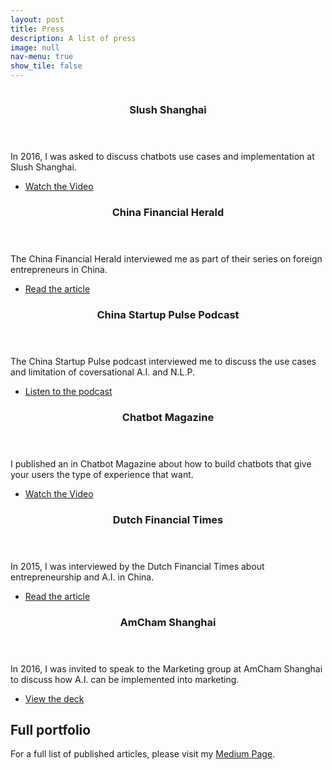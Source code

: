 ```yaml
---
layout: post
title: Press
description: A list of press
image: null
nav-menu: true
show_tile: false
---
```

<section>
  <a href="https://www.youtube.com/watch?v=zlQKmamMKxQ&feature=youtu.be" class="image">
    <span class="image fit"><img src="{% link assets/images/tech_crunch1.jpg %}" alt="" data-position="top center" /></span>
  </a>
</section>
<div class="row">
	<div class="4u 12u$(medium)">
    <header class='major'>
      <h3>Slush Shanghai</h3>
    </header>
		<p>In 2016, I was asked to discuss chatbots use cases and implementation at Slush Shanghai.</p>
    <ul class="actions">
      <li><a href="https://www.youtube.com/watch?v=zlQKmamMKxQ&feature=youtu.be" class="button" target="_blank" >Watch the Video</a></li>
    </ul>
	</div>
  <div class="4u 12u$(medium)">
    <header class='major'>
      <h3>China Financial Herald</h3>
    </header>
    <p>The China Financial Herald interviewed me as part of their series on foreign entrepreneurs in China.</p>
    <ul class="actions">
      <li><a href="https://mp.weixin.qq.com/s?__biz=MjM5NzA1OTcxMg==&mid=2660335884&idx=1&sn=079c00e1439ebac805618cf26c73ba2d&chksm=bdbaece38acd65f5878fdeeca13268ac3d2e7f11310ae416ee9e42b468d9eeeda00260c0bfa9&mpshare=1&scene=1&srcid=0710xk2H6F5DOPFQUH0DQGR2&key=2872d7939faa95a463e6abaa59ac7fda6c27910db3adff35629c7ba93beeac0e30d4384d7b68dc30f5218f4fc7bfdbffc6830298734f0801d4e580a056d5458a702666e9ffad4d51e1ff5b204b2114d0&ascene=0&uin=MTAzMzMxMzE1Mw%3D%3D&devicetype=iMac+MacBookPro9%2C2+OSX+OSX+10.12.5+build(16F73)&version=12020810&nettype=WIFI&fontScale=100&pass_ticket=xSkwr466jv86mnIqp%2Fmp04YZhh%2BfKh%2F9wYzvZGwZdl5SsDjS%2Blx56ej6hhKtQUVb" class="button special" target="_blank">Read the article</a></li>
    </ul>
  </div>
	<div class="4u 12u$(medium)">
    <header class='major'>
      <h3>China Startup Pulse Podcast</h3>
    </header>
		<p>The China Startup Pulse podcast interviewed me to discuss the use cases and limitation of coversational A.I. and N.L.P.</p>
    <ul class="actions">
      <li><a href="https://technode.com/2016/09/09/china-startup-pulse-podcast-artificial-intelligence-not-intelligent/" class="button" target="_blank">Listen to the podcast</a></li>
    </ul>
	</div>
	<!-- Break -->
	<div class="4u 12u$(medium)">
    <header class='major'>
        <h3>Chatbot Magazine</h3>
    </header>
		<p>I published an in Chatbot Magazine about how to build chatbots that give your users the type of experience that want.</p>
    <ul class="actions">
      <li><a href="https://chatbotsmagazine.com/how-chatbots-help-understand-the-type-of-experience-your-customer-wants-18f37ffc68ea" class="button special" target="_blank">Watch the Video</a></li>
    </ul>
	</div>
	<div class="4u 12u$(medium)">
    <header class="major">
      <h3>Dutch Financial Times</h3>
    </header>
		<p>In 2015, I was interviewed by the Dutch Financial Times about entrepreneurship and A.I. in China.</p>
    <ul class="actions">
      <li><a href="https://fd.nl/cookiewall?target=%2Fmorgen%2F1206930%2Fde-portal-van-en-naar-china" class="button" target="_blank">Read the article</a></li>
    </ul>
	</div>
	<div class="4u$ 12u$(medium)">
    <header class='major'>
      <h3>AmCham Shanghai</h3>
    </header>
		<p>In 2016, I was invited to speak to the Marketing group at AmCham Shanghai to discuss how A.I. can be implemented into marketing.</p>
    <ul class="actions">
      <li><a href="https://docs.google.com/presentation/d/1x8Eo8aJnsiVkUAEbj1ckKCiuD294HpimfvnWUKhdftg/edit?usp=sharing" class="button special" target="_blank">View the deck</a></li>
    </ul>
	</div>
</div>

## Full portfolio
For a full list of published articles, please visit my <a href="https://medium.com/@egetzel" target="_blank">Medium Page</a>.
